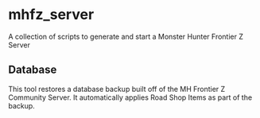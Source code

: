 # mhfz_server
A collection of scripts to generate and start a Monster Hunter Frontier Z Server

## Database
This tool restores a database backup built off of the MH Frontier Z Community Server. It automatically applies Road Shop Items as part of the backup.